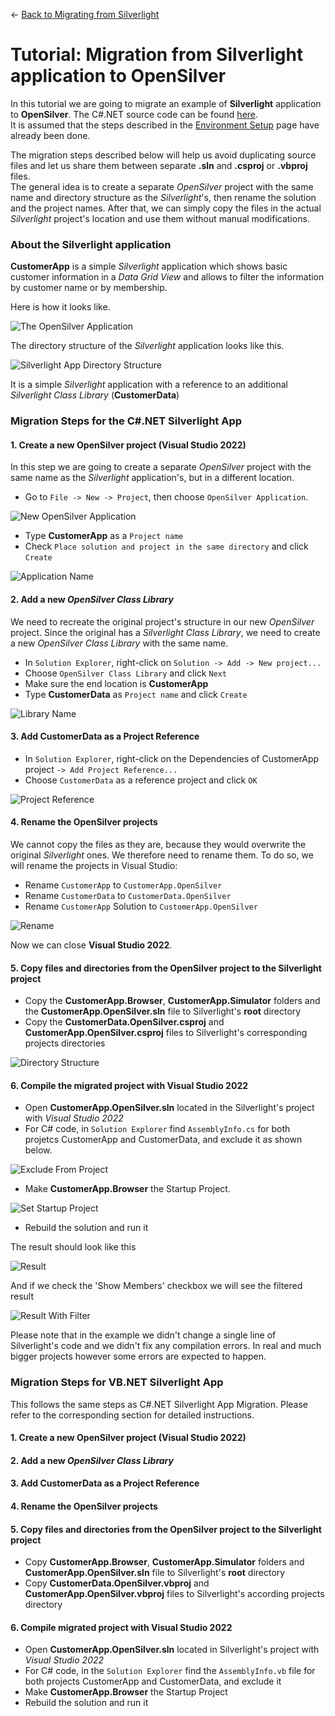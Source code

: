 ← [Back to Migrating from Silverlight](/docs/9/25)
# Tutorial: Migration from Silverlight application to OpenSilver

In this tutorial we are going to migrate an example of **Silverlight** application to **OpenSilver**. The C#.NET source code can be found [here](https://github.com/OpenSilver/CustomerApp).\
It is assumed that the steps described in the [Environment Setup](environment-setup.md) page have already been done.

The migration steps described below will help us avoid duplicating source files and let us share them between separate **.sln** and **.csproj** or **.vbproj** files.\
The general idea is to create a separate *OpenSilver* project with the same name and directory structure as the *Silverlight*'s, then rename the solution and the project names. After that, we can simply copy the files in the actual *Silverlight* project's location and use them without manual modifications.

### About the Silverlight application
**CustomerApp** is a simple *Silverlight* application which shows basic customer information in a *Data Grid View* and allows to filter the information by customer name or by membership.

Here is how it looks like.

![The OpenSilver Application](https://raw.githubusercontent.com/UserwareDocumentation/userware-docs/main/images/8c9384a0df4f4ca999c376cd5679ccc9.png)

The directory structure of the *Silverlight* application looks like this.

![Silverlight App Directory Structure](https://raw.githubusercontent.com/UserwareDocumentation/userware-docs/main/images/c4749c5a8dbc481594a095f6ef970272.png)

It is a simple *Silverlight* application with a reference to an additional *Silverlight Class Library* (**CustomerData**)

### Migration Steps for the C#.NET Silverlight App

#### 1. Create a new OpenSilver project (Visual Studio 2022)
In this step we are going to create a separate *OpenSilver* project with the same name as the *Silverlight* application's, but in a different location.

- Go to `File -> New -> Project`, then choose `OpenSilver Application`.

![New OpenSilver Application](https://raw.githubusercontent.com/UserwareDocumentation/userware-docs/main/images/ff4ccf180366400ba31ded8a03d6fc21.png)

- Type **CustomerApp** as a `Project name`
- Check `Place solution and project in the same directory` and click `Create`

![Application Name](https://raw.githubusercontent.com/UserwareDocumentation/userware-docs/main/images/f47d52c50d9749ffaf9fb8c76faab6e4.png)

#### 2. Add a new *OpenSilver Class Library*
We need to recreate the original project's structure in our new *OpenSilver* project. Since the original has a *Silverlight Class Library*, we need to create a new *OpenSilver Class Library* with the same name.

- In `Solution Explorer`, right-click on `Solution -> Add -> New project...`
- Choose `OpenSilver Class Library` and click `Next`
- Make sure the end location is **CustomerApp**
- Type **CustomerData** as `Project name` and click `Create`

![Library Name](https://raw.githubusercontent.com/UserwareDocumentation/userware-docs/main/images/063d19c89bce4cabae204a7f2dd5a930.png)

#### 3. Add CustomerData as a Project Reference

- In `Solution Explorer`, right-click on the Dependencies of CustomerApp project `-> Add Project Reference...`
- Choose `CustomerData` as a reference project and click `OK`

![Project Reference](https://raw.githubusercontent.com/UserwareDocumentation/userware-docs/main/images/748caff5a8e846aeb051db9d7cee58b7.png)

#### 4. Rename the OpenSilver projects
We cannot copy the files as they are, because they would overwrite the original *Silverlight* ones. We therefore need to rename them. To do so, we will rename the projects in Visual Studio:

- Rename `CustomerApp` to `CustomerApp.OpenSilver`
- Rename `CustomerData` to `CustomerData.OpenSilver`
- Rename `CustomerApp` Solution to `CustomerApp.OpenSilver`

![Rename](https://raw.githubusercontent.com/UserwareDocumentation/userware-docs/main/images/cdbc420afb3942df9cdfe547ef04c0ec.png)

Now we can close **Visual Studio 2022**.

#### 5. Copy files and directories from the OpenSilver project to the Silverlight project

- Copy the **CustomerApp.Browser**, **CustomerApp.Simulator** folders and the **CustomerApp.OpenSilver.sln** file to Silverlight's **root** directory
- Copy the **CustomerData.OpenSilver.csproj** and **CustomerApp.OpenSilver.csproj** files to Silverlight's corresponding projects directories

![Directory Structure](https://raw.githubusercontent.com/UserwareDocumentation/userware-docs/main/images/077e5c2d10ee4b01b4bbc6eb71b91214.png)

#### 6. Compile the migrated project with Visual Studio 2022

- Open **CustomerApp.OpenSilver.sln** located in the Silverlight's project with *Visual Studio 2022*
- For C# code, in `Solution Explorer` find `AssemblyInfo.cs` for both projetcs CustomerApp and CustomerData, and exclude it as shown below.

![Exclude From Project](https://raw.githubusercontent.com/UserwareDocumentation/userware-docs/main/images/10ed01af22bf43d5affd1ad2df55744e.png)

- Make **CustomerApp.Browser** the Startup Project.

![Set Startup Project](https://raw.githubusercontent.com/UserwareDocumentation/userware-docs/main/images/a6168ed784d643c5bdde5fd575d28935.png)

- Rebuild the solution and run it

The result should look like this

![Result](https://raw.githubusercontent.com/UserwareDocumentation/userware-docs/main/images/de105ac4e41e41a2bb11ee95f14f7bc7.png)

And if we check the 'Show Members' checkbox we will see the filtered result

![Result With Filter](https://raw.githubusercontent.com/UserwareDocumentation/userware-docs/main/images/5cb06538b60d46aa9c3538315bd3c691.png)

Please note that in the example we didn't change a single line of Silverlight's code and we didn't fix any compilation errors. In real and much bigger projects however some errors are expected to happen.

### Migration Steps for VB.NET Silverlight App

This follows the same steps as C#.NET Silverlight App Migration. Please refer to the corresponding section for detailed instructions.
#### 1. Create a new OpenSilver project (Visual Studio 2022)
#### 2. Add a new *OpenSilver Class Library*
#### 3. Add CustomerData as a Project Reference
#### 4. Rename the OpenSilver projects
#### 5. Copy files and directories from the OpenSilver project to the Silverlight project

- Copy **CustomerApp.Browser**, **CustomerApp.Simulator** folders and **CustomerApp.OpenSilver.sln** file to Silverlight's **root** directory
- Copy **CustomerData.OpenSilver.vbproj** and **CustomerApp.OpenSilver.vbproj** files to Silverlight's according projects directory

#### 6. Compile migrated project with Visual Studio 2022

- Open **CustomerApp.OpenSilver.sln** located in Silverlight's project with *Visual Studio 2022*
- For C# code, in the `Solution Explorer` find the `AssemblyInfo.vb` file for both projects CustomerApp and CustomerData, and exclude it
- Make **CustomerApp.Browser** the Startup Project
- Rebuild the solution and run it
